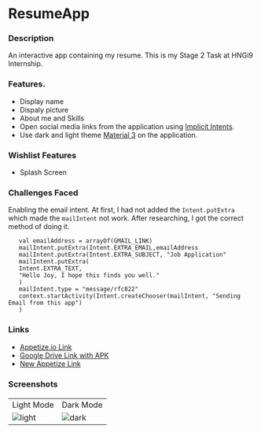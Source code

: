 # ResumeApp
### Description
An interactive app containing my resume. This is my Stage 2 Task at HNGi9 Internship.
### Features.
 - Display name 
 - Dispaly picture
 - About me and Skills
 - Open social media links from the application using [Implicit Intents](https://developer.android.com/guide/components/intents-filters).
 - Use dark and light theme [Material 3](https://m3.material.io/) on the application.
 
### Wishlist Features
- Splash Screen
### Challenges Faced
Enabling the email intent. At first, I had not added the `Intent.putExtra` which made the `mailIntent` not work. After researching, I got the correct method of doing it.
```val mailIntent = Intent(Intent.ACTION_SEND)
   val emailAddress = arrayOf(GMAIL_LINK)
   mailIntent.putExtra(Intent.EXTRA_EMAIL,emailAddress
   mailIntent.putExtra(Intent.EXTRA_SUBJECT, "Job Application"
   mailIntent.putExtra(
   Intent.EXTRA_TEXT,
   "Hello Joy, I hope this finds you well."
   )
   mailIntent.type = "message/rfc822"
   context.startActivity(Intent.createChooser(mailIntent, "Sending Email from this app")
   )
   ```
### Links
* [Appetize.io Link](https://appetize.io/app/2cez72krgeexugn32q6jp6a4uy?device=pixel4&osVersion=11.0&scale=75)
* [Google Drive Link with APK](https://drive.google.com/file/d/1jaW8i4_WnI0lNvsjEyRVkuilc26TMGM-/view?usp=sharing)
* [New Appetize Link](https://appetize.io/app/v3zzx3obd5zhgffup5tiwnzzya?device=pixel4&osVersion=11.0&scale=75)

### Screenshots 
#### 
<table>
  <tr>
      <td>Light Mode</td>
      <td>Dark Mode</td>
  </tr>      
  <tr>
      <td><img src="https://user-images.githubusercontent.com/64706463/200569054-6c4e6492-eae5-47ce-ab55-bb5ac33c6bf1.png" alt="light"></td>
      <td><img src="https://user-images.githubusercontent.com/64706463/200568692-c5b7fc56-c8fd-4bbd-9799-6f315f9593a4.png" alt="dark"></td>
  </tr> 
</table>
